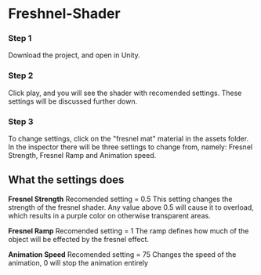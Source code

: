 # Freshnel-Shader
### **Step 1**
Download the project, and open in Unity.
### **Step 2**
Click play, and you will see the shader with recomended settings. These settings will be discussed further down.
### **Step 3**
To change settings, click on the "fresnel mat" material in the assets folder. In the inspector there will be three settings to change from, namely: Fresnel Strength, Fresnel Ramp and Animation speed.

## What the settings does

**Fresnel Strength**
Recomended setting = 0.5
This setting changes the strength of the fresnel shader. Any value above 0.5 will cause it to overload, which results in a purple color on otherwise transparent areas.

**Fresnel Ramp**
Recomended setting = 1
The ramp defines how much of the object will be effected by the fresnel effect.

**Animation Speed**
Recomended setting = 75
Changes the speed of the animation, 0 will stop the animation entirely